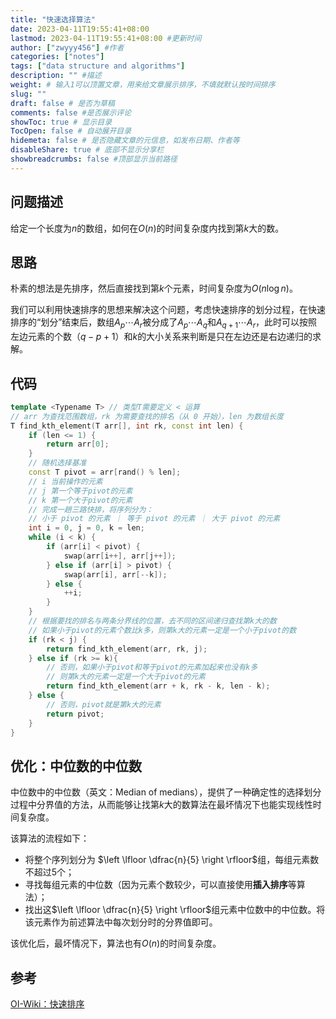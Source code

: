 ```yaml
---
title: "快速选择算法"
date: 2023-04-11T19:55:41+08:00
lastmod: 2023-04-11T19:55:41+08:00 #更新时间
author: ["zwyyy456"] #作者
categories: ["notes"]
tags: ["data structure and algorithms"]
description: "" #描述
weight: # 输入1可以顶置文章，用来给文章展示排序，不填就默认按时间排序
slug: ""
draft: false # 是否为草稿
comments: false #是否展示评论
showToc: true # 显示目录
TocOpen: false # 自动展开目录
hidemeta: false # 是否隐藏文章的元信息，如发布日期、作者等
disableShare: true # 底部不显示分享栏
showbreadcrumbs: false #顶部显示当前路径
---
```

## 问题描述
给定一个长度为$n$的数组，如何在$O(n)$的时间复杂度内找到第$k$大的数。

## 思路
朴素的想法是先排序，然后直接找到第$k$个元素，时间复杂度为$O(n\log n)$。

我们可以利用快速排序的思想来解决这个问题，考虑快速排序的划分过程，在快速排序的“划分”结束后，数组$A_p \cdots A_r$被分成了$A_p\cdots A_q$和$A_{q+1}\cdots A_r$，此时可以按照左边元素的个数（$q-p+1$）和$k$的大小关系来判断是只在左边还是右边递归的求解。

## 代码
```cpp
template <Typename T> // 类型T需要定义 < 运算
// arr 为查找范围数组，rk 为需要查找的排名（从 0 开始），len 为数组长度
T find_kth_element(T arr[], int rk, const int len) {
    if (len <= 1) {
        return arr[0];
    }
    // 随机选择基准
    const T pivot = arr[rand() % len];
    // i 当前操作的元素
    // j 第一个等于pivot的元素
    // k 第一个大于pivot的元素
    // 完成一趟三路快排，将序列分为：
    // 小于 pivot 的元素 ｜ 等于 pivot 的元素 ｜ 大于 pivot 的元素
    int i = 0, j = 0, k = len;
    while (i < k) {
        if (arr[i] < pivot) {
            swap(arr[i++], arr[j++]);
        } else if (arr[i] > pivot) {
            swap(arr[i], arr[--k]);
        } else {
            ++i;
        }
    }
    // 根据要找的排名与两条分界线的位置，去不同的区间递归查找第k大的数
    // 如果小于pivot的元素个数比k多，则第k大的元素一定是一个小于pivot的数
    if (rk < j) {
        return find_kth_element(arr, rk, j);
    } else if (rk >= k){
        // 否则，如果小于pivot和等于pivot的元素加起来也没有k多
        // 则第k大的元素一定是一个大于pivot的元素
        return find_kth_element(arr + k, rk - k, len - k);
    } else {
        // 否则，pivot就是第k大的元素
        return pivot;
    }
}
```
## 优化：中位数的中位数
中位数中的中位数（英文：Median of medians），提供了一种确定性的选择划分过程中分界值的方法，从而能够让找第$k$大的数算法在最坏情况下也能实现线性时间复杂度。

该算法的流程如下：

- 将整个序列划分为 $\left \lfloor \dfrac{n}{5} \right \rfloor$组，每组元素数不超过$5$个；
- 寻找每组元素的中位数（因为元素个数较少，可以直接使用**插入排序**等算法）；
- 找出这$\left \lfloor \dfrac{n}{5} \right \rfloor$组元素中位数中的中位数。将该元素作为前述算法中每次划分时的分界值即可。

该优化后，最坏情况下，算法也有$O(n)$的时间复杂度。

## 参考
[OI-Wiki：快速排序](https://oi-wiki.org/basic/quick-sort/)

